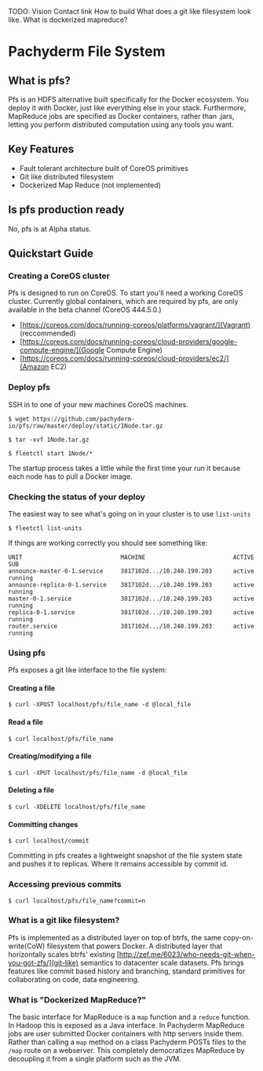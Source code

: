 TODO:
Vision
Contact link
How to build
What does a git like filesystem look like.
What is dockerized mapreduce?

# Pachyderm File System

## What is pfs?
Pfs is an HDFS alternative built specifically for the Docker ecosystem.
You deploy it with Docker, just like everything else in your stack.
Furthermore, MapReduce jobs are specified as Docker containers, rather than
.jars, letting you perform distributed computation using any tools you want.

## Key Features
- Fault tolerant architecture built of CoreOS primitives
- Git like distributed filesystem
- Dockerized Map Reduce (not implemented)

## Is pfs production ready
No, pfs is at Alpha status.

## Quickstart Guide

### Creating a CoreOS cluster
Pfs is designed to run on CoreOS. To start you'll need a working CoreOS
cluster. Currently global containers, which are required by pfs, are only
available in the beta channel (CoreOS 444.5.0.)

- [https://coreos.com/docs/running-coreos/platforms/vagrant/](Vagrant) (reccommended)
- [https://coreos.com/docs/running-coreos/cloud-providers/google-compute-engine/](Google Compute Engine)
- [https://coreos.com/docs/running-coreos/cloud-providers/ec2/](Amazon EC2)

### Deploy pfs
SSH in to one of your new machines CoreOS machines.

`$ wget https://github.com/pachyderm-io/pfs/raw/master/deploy/static/1Node.tar.gz`

`$ tar -xvf 1Node.tar.gz`

`$ fleetctl start 1Node/*`

The startup process takes a little while the first time your run it because
each node has to pull a Docker image.

### Checking the status of your deploy
The easiest way to see what's going on in your cluster is to use `list-units`

`$ fleetctl list-units`

If things are working correctly you should see something like:

```
UNIT                            MACHINE                         ACTIVE  SUB
announce-master-0-1.service     3817102d.../10.240.199.203      active  running
announce-replica-0-1.service    3817102d.../10.240.199.203      active  running
master-0-1.service              3817102d.../10.240.199.203      active  running
replica-0-1.service             3817102d.../10.240.199.203      active  running
router.service                  3817102d.../10.240.199.203      active  running
```

### Using pfs
Pfs exposes a git like interface to the file system:

#### Creating a file
`$ curl -XPOST localhost/pfs/file_name -d @local_file`

#### Read a file
`$ curl localhost/pfs/file_name`

#### Creating/modifying a file
`$ curl -XPUT localhost/pfs/file_name -d @local_file`

#### Deleting a file
`$ curl -XDELETE localhost/pfs/file_name`

#### Committing changes
`$ curl localhost/commit`

Committing in pfs creates a lightweight snapshot of the file system state and
pushes it to replicas. Where it remains accessible by commit id.

### Accessing previous commits
`$ curl localhost/pfs/file_name?commit=n`

### What is a git like filesystem?
Pfs is implemented as a distributed layer on top of btrfs, the same
copy-on-write(CoW) filesystem that powers Docker. A distributed layer that
horizontally scales btrfs' existing
[http://zef.me/6023/who-needs-git-when-you-got-zfs/](git-like) semantics to
datacenter scale datasets. Pfs brings features like commit based history and
branching, standard primitives for collaborating on code, data engineering.

### What is "Dockerized MapReduce?"
The basic interface for MapReduce is a `map` function and a `reduce` function.
In Hadoop this is exposed as a Java interface. In Pachyderm MapReduce jobs are
user submitted Docker containers with http servers inside them. Rather than
calling a `map` method on a class Pachyderm POSTs files to the `/map` route on
a webserver. This completely democratizes MapReduce by decoupling it from a
single platform such as the JVM.
